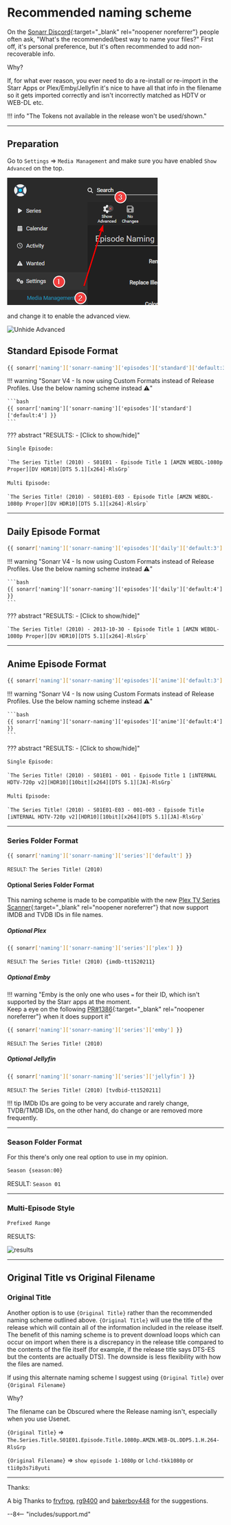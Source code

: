 # Recommended naming scheme

On the [Sonarr Discord](https://discord.gg/M6BvZn5){:target="_blank" rel="noopener noreferrer"} people often ask, "What's the recommended/best way to
name your files?" First off, it's personal preference, but it's often recommended to add non-recoverable info.

Why?

If, for what ever reason, you ever need to do a re-install or re-import in
the Starr Apps or Plex/Emby/Jellyfin it's nice to have all that info in the filename so
it gets imported correctly and isn't incorrectly matched as HDTV or WEB-DL etc.

!!! info "The Tokens not available in the release won't be used/shown."

------

## Preparation

Go to `Settings` => `Media Management` and make sure you have enabled `Show Advanced` on the top.

![Enable Advanced](images/sonarr-show-adavanced.png)

and change it to enable the advanced view.

![Unhide Advanced](images/unhide-adavanced.png)

## Standard Episode Format

```bash
{{ sonarr['naming']['sonarr-naming']['episodes']['standard']['default:3'] }}
```

!!! warning "Sonarr V4 - Is now using Custom Formats instead of Release Profiles. Use the below naming scheme instead :warning:"

    ```bash
    {{ sonarr['naming']['sonarr-naming']['episodes']['standard']['default:4'] }}
    ```

??? abstract "RESULTS: - [Click to show/hide]"

    Single Episode:

    `The Series Title! (2010) - S01E01 - Episode Title 1 [AMZN WEBDL-1080p Proper][DV HDR10][DTS 5.1][x264]-RlsGrp`

    Multi Episode:

    `The Series Title! (2010) - S01E01-E03 - Episode Title [AMZN WEBDL-1080p Proper][DV HDR10][DTS 5.1][x264]-RlsGrp`

------

## Daily Episode Format

```bash
{{ sonarr['naming']['sonarr-naming']['episodes']['daily']['default:3'] }}
```

!!! warning "Sonarr V4 - Is now using Custom Formats instead of Release Profiles. Use the below naming scheme instead :warning:"

    ```bash
    {{ sonarr['naming']['sonarr-naming']['episodes']['daily']['default:4'] }}
    ```

??? abstract "RESULTS: - [Click to show/hide]"

    `The Series Title! (2010) - 2013-10-30 - Episode Title 1 [AMZN WEBDL-1080p Proper][DV HDR10][DTS 5.1][x264]-RlsGrp`

------

## Anime Episode Format

```bash
{{ sonarr['naming']['sonarr-naming']['episodes']['anime']['default:3'] }}
```

!!! warning "Sonarr V4 - Is now using Custom Formats instead of Release Profiles. Use the below naming scheme instead :warning:"

    ```bash
    {{ sonarr['naming']['sonarr-naming']['episodes']['anime']['default:4'] }}
    ```

??? abstract "RESULTS: - [Click to show/hide]"

    Single Episode:

    `The Series Title! (2010) - S01E01 - 001 - Episode Title 1 [iNTERNAL HDTV-720p v2][HDR10][10bit][x264][DTS 5.1][JA]-RlsGrp`

    Multi Episode:

    `The Series Title! (2010) - S01E01-E03 - 001-003 - Episode Title [iNTERNAL HDTV-720p v2][HDR10][10bit][x264][DTS 5.1][JA]-RlsGrp`

------

### Series Folder Format

```bash
{{ sonarr['naming']['sonarr-naming']['series']['default'] }}
```

<small>RESULT:</small> `The Series Title! (2010)`

#### Optional Series Folder Format

This naming scheme is made to be compatible with the new [Plex TV Series Scanner](https://forums.plex.tv/t/beta-new-plex-tv-series-scanner/696242){:target="_blank" rel="noopener noreferrer"} that now support IMDB and TVDB IDs in file names.

##### Optional Plex

```bash
{{ sonarr['naming']['sonarr-naming']['series']['plex'] }}
```

<small>RESULT:</small> `The Series Title! (2010) {imdb-tt1520211}`

##### Optional Emby

!!! warning "Emby is the only one who uses `=` for their ID, which isn't supported by the Starr apps at the moment.<br>Keep a eye on the following [PR#1386](https://github.com/TRaSH-Guides/Guides/pull/1386){:target="_blank" rel="noopener noreferrer"} when it does support it"

```bash
{{ sonarr['naming']['sonarr-naming']['series']['emby'] }}
```

<small>RESULT:</small> `The Series Title! (2010)`

##### Optional Jellyfin

```bash
{{ sonarr['naming']['sonarr-naming']['series']['jellyfin'] }}
```

<small>RESULT:</small> `The Series Title! (2010) [tvdbid-tt1520211]`

!!! tip
    IMDb IDs are going to be very accurate and rarely change, TVDB/TMDB IDs, on the other hand, do change or are removed more frequently.

------

### Season Folder Format

For this there's only one real option to use in my opinion.

```bash
Season {season:00}
```

RESULT: `Season 01`

------

### Multi-Episode Style

```bash
Prefixed Range
```

RESULTS:

![results](images/results.png)

------

## Original Title vs  Original Filename

### Original Title

Another option is to use `{Original Title}` rather than the recommended naming scheme outlined above. `{Original Title}` will use the title of the release which will contain all of the information included in the release itself. The benefit of this naming scheme is to prevent download loops which can occur on import when there is a discrepancy in the release title compared to the contents of the file itself (for example, if the release title says DTS-ES but the contents are actually DTS). The downside is less flexibility with how the files are named.

If using this alternate naming scheme I suggest using `{Original Title}` over `{Original Filename}`

Why?

The filename can be Obscured where the Release naming isn't, especially when you use Usenet.

`{Original Title}` => `The.Series.Title.S01E01.Episode.Title.1080p.AMZN.WEB-DL.DDP5.1.H.264-RlsGrp`

`{Original Filename}` => `show episode 1-1080p` or `lchd-tkk1080p` or `t1i0p3s7i8yuti`

------

Thanks:

A big Thanks to [fryfrog](https://github.com/fryfrog), [rg9400](https://github.com/rg9400) and [bakerboy448](https://github.com/bakerboy448) for the suggestions.

--8<-- "includes/support.md"
